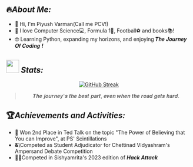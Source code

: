 ## :fire:_**About Me:**_
- 🤙 Hi, I'm Piyush Varman(Call me PCV!)
- 💫 I love Computer Science💻, Formula 1🏁, Football⚽ and books📚!
- 🤓 Learning Python, expanding my horizons, and enjoying 𝑻𝒉𝒆 𝑱𝒐𝒖𝒓𝒏𝒆𝒚 𝑶𝒇 𝑪𝒐𝒅𝒊𝒏𝒈 ***!***

## <img src="https://media.giphy.com/media/iY8CRBdQXODJSCERIr/giphy.gif" width="35"> **_Stats:_**
<div align="center">
  
[![GitHub Streak](https://github-readme-streak-stats.herokuapp.com?user=PiyushVarman&theme=dark&border_radius=45&date_format=M%20j%5B%2C%20Y%5D&border=EBEBEB)](https://git.io/streak-stats)
  
>𝑻𝒉𝒆 𝒋𝒐𝒖𝒓𝒏𝒆𝒚'𝒔 𝒕𝒉𝒆 𝒃𝒆𝒔𝒕 𝒑𝒂𝒓𝒕, 𝒆𝒗𝒆𝒏 𝒘𝒉𝒆𝒏 𝒕𝒉𝒆 𝒓𝒐𝒂𝒅 𝒈𝒆𝒕𝒔 𝒉𝒂𝒓𝒅.

</div>

## :trophy:_**Achievements and Activities:**_
- :2nd_place_medal: Won 2nd Place in Ted Talk on the topic "The Power of Believing that You can Improve", at PS' Scintillations
- **&**\Competed as Student Adjudicator for Chettinad Vidyashram's Ampersand Debate Competition
- 👨‍💻Competed in Sishyamrita's 2023 edition of ***Hack Attack***

<!---
PiyushVarman/PiyushVarman is a ✨ special ✨ repository because its `README.md` (this file) appears on your GitHub profile.
You can click the Preview link to take a look at your changes.
--->

